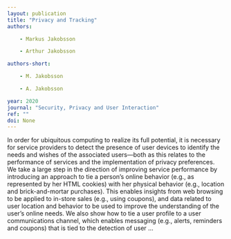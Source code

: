 ```yaml
---
layout: publication
title: "Privacy and Tracking"
authors:

    - Markus Jakobsson

    - Arthur Jakobsson

authors-short:

    - M. Jakobsson

    - A. Jakobsson

year: 2020
journal: "Security, Privacy and User Interaction"
ref: ""
doi: None
---
```


In order for ubiquitous computing to realize its full potential, it is necessary for service providers to detect the presence of user devices to identify the needs and wishes of the associated users—both as this relates to the performance of services and the implementation of privacy preferences. We take a large step in the direction of improving service performance by introducing an approach to tie a person’s online behavior (e.g., as represented by her HTML cookies) with her physical behavior (e.g., location and brick-and-mortar purchases). This enables insights from web browsing to be applied to in-store sales (e.g., using coupons), and data related to user location and behavior to be used to improve the understanding of the user’s online needs. We also show how to tie a user profile to a user communications channel, which enables messaging (e.g., alerts, reminders and coupons) that is tied to the detection of user …
    